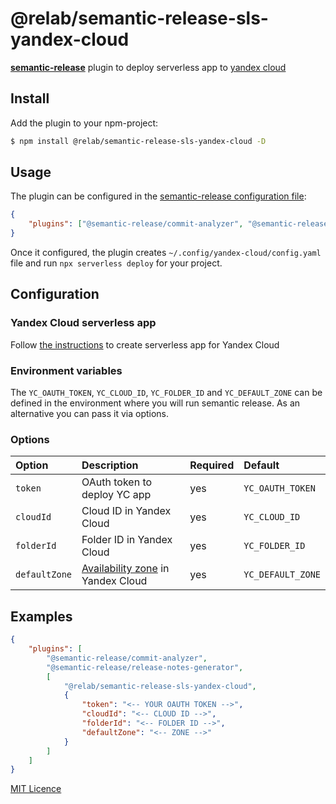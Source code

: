 # @relab/semantic-release-sls-yandex-cloud

[**semantic-release**](https://github.com/semantic-release/semantic-release) plugin to deploy serverless app to [yandex cloud](https://github.com/yandex-cloud/serverless-plugin)

## Install

Add the plugin to your npm-project:

```bash
$ npm install @relab/semantic-release-sls-yandex-cloud -D
```

## Usage

The plugin can be configured in the [semantic-release configuration file](https://github.com/semantic-release/semantic-release/blob/master/docs/usage/configuration.md#configuration):

```json
{
    "plugins": ["@semantic-release/commit-analyzer", "@semantic-release/release-notes-generator", "@relab/semantic-release-sls-yandex-cloud"]
}
```

Once it configured, the plugin creates `~/.config/yandex-cloud/config.yaml` file and run `npx serverless deploy` for your project.

## Configuration

### Yandex Cloud serverless app

Follow [the instructions](https://github.com/yandex-cloud/serverless-plugin) to create serverless app for Yandex Cloud

### Environment variables

The `YC_OAUTH_TOKEN`, `YC_CLOUD_ID`, `YC_FOLDER_ID` and `YC_DEFAULT_ZONE` can be defined in the environment where you will run semantic release.
As an alternative you can pass it via options.

### Options

| Option        | Description                                                                                       | Required | Default           |
| :------------ | :------------------------------------------------------------------------------------------------ | :------- | :---------------- |
| `token`       | OAuth token to deploy YC app                                                                      | yes      | `YC_OAUTH_TOKEN`  |
| `cloudId`     | Cloud ID in Yandex Cloud                                                                          | yes      | `YC_CLOUD_ID`     |
| `folderId`    | Folder ID in Yandex Cloud                                                                         | yes      | `YC_FOLDER_ID`    |
| `defaultZone` | [Availability zone](https://cloud.yandex.com/en/docs/overview/concepts/geo-scope) in Yandex Cloud | yes      | `YC_DEFAULT_ZONE` |

## Examples

```json
{
    "plugins": [
        "@semantic-release/commit-analyzer",
        "@semantic-release/release-notes-generator",
        [
            "@relab/semantic-release-sls-yandex-cloud",
            {
                "token": "<-- YOUR OAUTH TOKEN -->",
                "cloudId": "<-- CLOUD ID -->",
                "folderId": "<-- FOLDER ID -->",
                "defaultZone": "<-- ZONE -->"
            }
        ]
    ]
}
```

[MIT Licence](LICENSE)
